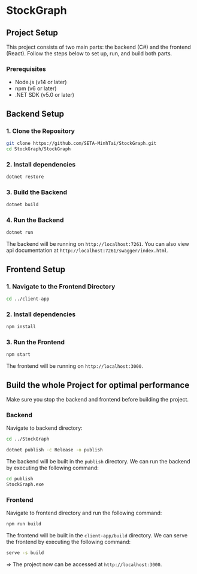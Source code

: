 # StockGraph

## Project Setup

This project consists of two main parts: the backend (C#) and the frontend (React). Follow the steps below to set up, run, and build both parts.

### Prerequisites

- Node.js (v14 or later)
- npm (v6 or later)
- .NET SDK (v5.0 or later)

## Backend Setup

### 1. Clone the Repository

```sh
git clone https://github.com/SETA-MinhTai/StockGraph.git
cd StockGraph/StockGraph
```

### 2. Install dependencies

```sh
dotnet restore
```

### 3. Build the Backend

```sh
dotnet build
```

### 4. Run the Backend

```sh
dotnet run
```

The backend will be running on `http://localhost:7261`.
You can also view api documentation at `http://localhost:7261/swagger/index.html`.

## Frontend Setup

### 1. Navigate to the Frontend Directory

```sh
cd ../client-app
```

### 2. Install dependencies

```sh
npm install
```

### 3. Run the Frontend

```sh
npm start
```

The frontend will be running on `http://localhost:3000`.

## Build the whole Project for optimal performance
Make sure you stop the backend and frontend before building the project.

### Backend

Navigate to backend directory:

```sh
cd ../StockGraph
```

```sh
dotnet publish -c Release -o publish
```

The backend will be built in the `publish` directory.
We can run the backend by executing the following command:

```sh
cd publish
StockGraph.exe
```

### Frontend

Navigate to frontend directory and run the following command:
```sh
npm run build
```

The frontend will be built in the `client-app/build` directory.
We can serve the frontend by executing the following command:

```sh
serve -s build
```

=> The project now can be accessed at `http://localhost:3000`.